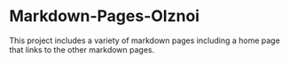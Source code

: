 # Markdown-Pages-Olznoi
This project includes a variety of markdown pages including a home page that links to the other markdown pages. 
